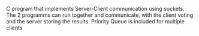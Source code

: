 C program that implements Server-Client communication using sockets. The 2 programms can run together and communicate, with the client voting and the server storing the results. Priority Queue is included for multiple clients
